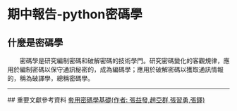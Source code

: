 # 期中報告-python密碼學

## 什麼是密碼學
&emsp;&emsp;密碼學是研究編制密碼和破解密碼的技術學門。研究密碼變化的客觀規律，應用於編制密碼以保守通訊秘密的，成為編碼學；應用於破解密碼以獲取通訊情報的，稱為破譯學，總稱密碼學。
<hr>
## 重要文獻參考資料  
<a href="https://www.itsfun.com.tw/%E5%AF%86%E7%A2%BC%E5%AD%B8/wiki-9575575-3900455">套用密碼學基礎(作者: 張益發,趙亞群,張習勇,張鐸)</a>
